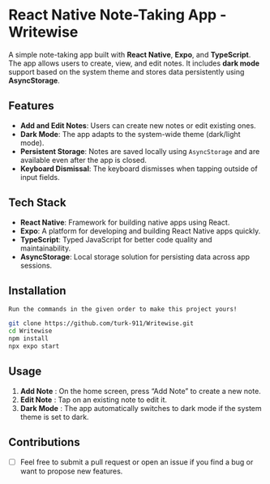 # React Native Note-Taking App - Writewise

A simple note-taking app built with **React Native**, **Expo**, and **TypeScript**. The app allows users to create, view, and edit notes. It includes **dark mode** support based on the system theme and stores data persistently using **AsyncStorage**.

## Features

- **Add and Edit Notes**: Users can create new notes or edit existing ones.
- **Dark Mode**: The app adapts to the system-wide theme (dark/light mode).
- **Persistent Storage**: Notes are saved locally using `AsyncStorage` and are available even after the app is closed.
- **Keyboard Dismissal**: The keyboard dismisses when tapping outside of input fields.

## Tech Stack

- **React Native**: Framework for building native apps using React.
- **Expo**: A platform for developing and building React Native apps quickly.
- **TypeScript**: Typed JavaScript for better code quality and maintainability.
- **AsyncStorage**: Local storage solution for persisting data across app sessions.

## Installation

    Run the commands in the given order to make this project yours!

```bash
git clone https://github.com/turk-911/Writewise.git
cd Writewise
npm install
npx expo start
```

## Usage

1. **Add Note** : On the home screen, press “Add Note” to create a new note.
2. **Edit Note** : Tap on an existing note to edit it.
3. **Dark Mode** : The app automatically switches to dark mode if the system theme is set to dark.

## Contributions

* [ ] Feel free to submit a pull request or open an issue if you find a bug or want to propose new features.
